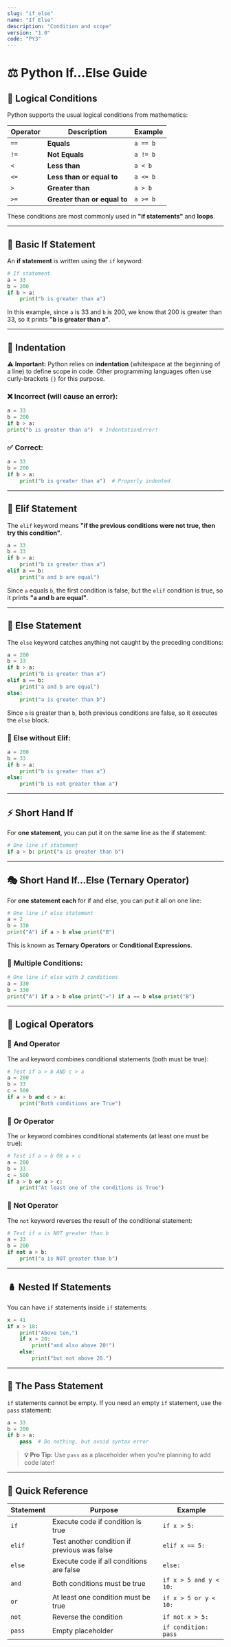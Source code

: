 ```yaml
---
slug: "if_else"
name: "If Else"
description: "Condition and scope"
version: "1.0"
code: "PY3"
---
```


# ⚖️ Python If...Else Guide

## 🧮 Logical Conditions

Python supports the usual logical conditions from mathematics:

| Operator | Description | Example |
|----------|-------------|---------|
| `==` | **Equals** | `a == b` |
| `!=` | **Not Equals** | `a != b` |
| `<` | **Less than** | `a < b` |
| `<=` | **Less than or equal to** | `a <= b` |
| `>` | **Greater than** | `a > b` |
| `>=` | **Greater than or equal to** | `a >= b` |

These conditions are most commonly used in **"if statements"** and **loops**.

---

## 🔀 Basic If Statement

An **if statement** is written using the `if` keyword:

```python
# If statement
a = 33
b = 200
if b > a:
    print("b is greater than a")
```

In this example, since `a` is 33 and `b` is 200, we know that 200 is greater than 33, so it prints **"b is greater than a"**.

---

## 📏 Indentation

⚠️ **Important:** Python relies on **indentation** (whitespace at the beginning of a line) to define scope in code. Other programming languages often use curly-brackets `{}` for this purpose.

### ❌ **Incorrect (will cause an error):**
```python
a = 33
b = 200
if b > a:
print("b is greater than a")  # IndentationError!
```

### ✅ **Correct:**
```python
a = 33
b = 200
if b > a:
    print("b is greater than a")  # Properly indented
```

---

## 🔄 Elif Statement

The `elif` keyword means **"if the previous conditions were not true, then try this condition"**.

```python
a = 33
b = 33
if b > a:
    print("b is greater than a")
elif a == b:
    print("a and b are equal")
```

Since `a` equals `b`, the first condition is false, but the `elif` condition is true, so it prints **"a and b are equal"**.

---

## 🎯 Else Statement

The `else` keyword catches anything not caught by the preceding conditions:

```python
a = 200
b = 33
if b > a:
    print("b is greater than a")
elif a == b:
    print("a and b are equal")
else:
    print("a is greater than b")
```

Since `a` is greater than `b`, both previous conditions are false, so it executes the `else` block.

### 🔗 **Else without Elif:**
```python
a = 200
b = 33
if b > a:
    print("b is greater than a")
else:
    print("b is not greater than a")
```

---

## ⚡ Short Hand If

For **one statement**, you can put it on the same line as the if statement:

```python
# One line if statement
if a > b: print("a is greater than b")
```

---

## 🎭 Short Hand If...Else (Ternary Operator)

For **one statement each** for if and else, you can put it all on one line:

```python
# One line if else statement
a = 2
b = 330
print("A") if a > b else print("B")
```

This is known as **Ternary Operators** or **Conditional Expressions**.

### 🔢 **Multiple Conditions:**
```python
# One line if else with 3 conditions
a = 330
b = 330
print("A") if a > b else print("=") if a == b else print("B")
```

---

## 🔗 Logical Operators

### 🤝 **And Operator**
The `and` keyword combines conditional statements (both must be true):

```python
# Test if a > b AND c > a
a = 200
b = 33
c = 500
if a > b and c > a:
    print("Both conditions are True")
```

### 🔀 **Or Operator**
The `or` keyword combines conditional statements (at least one must be true):

```python
# Test if a > b OR a > c
a = 200
b = 33
c = 500
if a > b or a > c:
    print("At least one of the conditions is True")
```

### 🚫 **Not Operator**
The `not` keyword reverses the result of the conditional statement:

```python
# Test if a is NOT greater than b
a = 33
b = 200
if not a > b:
    print("a is NOT greater than b")
```

---

## 🪆 Nested If Statements

You can have `if` statements inside `if` statements:

```python
x = 41
if x > 10:
    print("Above ten,")
    if x > 20:
        print("and also above 20!")
    else:
        print("but not above 20.")
```

---

## 🚫 The Pass Statement

`if` statements cannot be empty. If you need an empty `if` statement, use the `pass` statement:

```python
a = 33
b = 200
if b > a:
    pass  # Do nothing, but avoid syntax error
```

> **💡 Pro Tip:** Use `pass` as a placeholder when you're planning to add code later!

---

## 🎯 Quick Reference

| Statement | Purpose | Example |
|-----------|---------|---------|
| `if` | Execute code if condition is true | `if x > 5:` |
| `elif` | Test another condition if previous was false | `elif x == 5:` |
| `else` | Execute code if all conditions are false | `else:` |
| `and` | Both conditions must be true | `if x > 5 and y < 10:` |
| `or` | At least one condition must be true | `if x > 5 or y < 10:` |
| `not` | Reverse the condition | `if not x > 5:` |
| `pass` | Empty placeholder | `if condition: pass` |